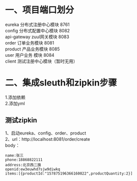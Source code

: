 # 一、项目端口划分  
eureka 分布式注册中心模块  8761  
config 分布式配置中心模块  8082  
api-gateway zuul网关模块  8083  
order   订单业务模块      8081             
product 产品业务模块      8085                     
user    用户业务 模块     8084       
client 测试注册中心模块（暂时无用）  
# 二、集成sleuth和zipkin步骤  
1.添加依赖  
2.添加yml  

## 测试zipkin
1、启动eureka、config、order、product  
2、url：http://localhost:8081/order/create  
body：
```shell script
name:张三
phone:18868822111
address:北京西二旗
openid:ew3euwhd7sjw9diwkq
items:[{productId:"157875196366160022",productQuantity:2}]
```
